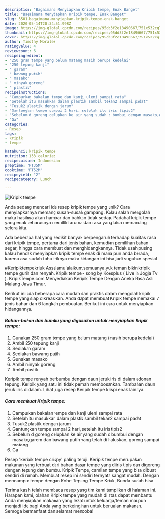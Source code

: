 ```yaml
---
description: "Bagaimana Menyiapkan Kripik tempe, Enak Banget"
title: "Bagaimana Menyiapkan Kripik tempe, Enak Banget"
slug: 3501-bagaimana-menyiapkan-kripik-tempe-enak-banget
date: 2020-05-14T20:34:51.998Z
image: https://img-global.cpcdn.com/recipes/95dd3f2e18490667/751x532cq70/kripik-tempe-foto-resep-utama.jpg
thumbnail: https://img-global.cpcdn.com/recipes/95dd3f2e18490667/751x532cq70/kripik-tempe-foto-resep-utama.jpg
cover: https://img-global.cpcdn.com/recipes/95dd3f2e18490667/751x532cq70/kripik-tempe-foto-resep-utama.jpg
author: Timothy Morales
ratingvalue: 4
reviewcount: 6
recipeingredient:
- "250 gram tempe yang belum matang masih berupa kedelai"
- "250 tepung kanji"
- " garam"
- " bawang putih"
- " masako"
- " minyak goreng"
- " plastik"
recipeinstructions:
- "Campurkan bakalan tempe dan kanji uleni sampai rata"
- "Setelah itu masukkan dalam plastik sambil tekan2 sampai padat"
- "Tusuk2 plastik dengan jarum"
- "Gantungkan tempe sampai 2 hari, setelah itu iris tipis2"
- "Sebelum d goreng celupkan ke air yang sudah d bumbui dengan masako,garem dan bawang putih yang telah di haluskan, goreng sampai matang"
- "Ga"
categories:
- Resep
tags:
- kripik
- tempe

katakunci: kripik tempe 
nutrition: 133 calories
recipecuisine: Indonesian
preptime: "PT35M"
cooktime: "PT52M"
recipeyield: "2"
recipecategory: Lunch

---
```



![Kripik tempe](https://img-global.cpcdn.com/recipes/95dd3f2e18490667/751x532cq70/kripik-tempe-foto-resep-utama.jpg)

Anda sedang mencari ide resep kripik tempe yang unik? Cara menyiapkannya memang susah-susah gampang. Kalau salah mengolah maka hasilnya akan hambar dan bahkan tidak sedap. Padahal kripik tempe yang enak seharusnya memiliki aroma dan rasa yang bisa memancing selera kita.

Ada beberapa hal yang sedikit banyak berpengaruh terhadap kualitas rasa dari kripik tempe, pertama dari jenis bahan, kemudian pemilihan bahan segar, hingga cara membuat dan menghidangkannya. Tidak usah pusing kalau hendak menyiapkan kripik tempe enak di mana pun anda berada, karena asal sudah tahu triknya maka hidangan ini bisa jadi suguhan spesial.

#Keripiktempekriuk Assalamu&#39;alaikum.semuanya.yuk teman bikin kripik tempe gurih dan renyah. Kripik tempe - song by Koesplus ( Live in Jogja Tv ). KripikTempe.com Menyediakan Keripik Tempe Dengan Aneka Rasa Asli Malang Jawa Timur.


Berikut ini ada beberapa cara mudah dan praktis dalam mengolah kripik tempe yang siap dikreasikan. Anda dapat membuat Kripik tempe memakai 7 jenis bahan dan 6 langkah pembuatan. Berikut ini cara untuk menyiapkan hidangannya.

<!--inarticleads1-->

##### Bahan-bahan dan bumbu yang digunakan untuk menyiapkan Kripik tempe:

1. Gunakan 250 gram tempe yang belum matang (masih berupa kedelai)
1. Ambil 250 tepung kanji
1. Sediakan  garam
1. Sediakan  bawang putih
1. Gunakan  masako
1. Ambil  minyak goreng
1. Ambil  plastik


Keripik tempe renyah berbumbu dengan daun jeruk iris di dalam adonan tepung. Keripik yang satu ini tidak pernah membosankan. Tambahan daun jeruk iris di dalam. Lihat juga resep Keripik tempe krispi enak lainnya. 

<!--inarticleads2-->

##### Cara membuat Kripik tempe:

1. Campurkan bakalan tempe dan kanji uleni sampai rata
1. Setelah itu masukkan dalam plastik sambil tekan2 sampai padat
1. Tusuk2 plastik dengan jarum
1. Gantungkan tempe sampai 2 hari, setelah itu iris tipis2
1. Sebelum d goreng celupkan ke air yang sudah d bumbui dengan masako,garem dan bawang putih yang telah di haluskan, goreng sampai matang
1. Ga


Resep &#39;keripik tempe crispy&#39; paling teruji. Keripik tempe merupakan makanan yang terbuat dari bahan dasar tempe yang diiris tipis dan digoreng dengan tepung dan bumbu. Kripik Tempe, camilan tempe yang bisa dibuat sendiri di rumah. Membuat resep ini sendiri ternyata sangat mudah. Dengan mencampur tempe dengan Kobe Tepung Tempe Kriuk, Bunda sudah bisa. 

Terima kasih telah membaca resep yang tim kami tampilkan di halaman ini. Harapan kami, olahan Kripik tempe yang mudah di atas dapat membantu Anda menyiapkan makanan yang lezat untuk keluarga/teman maupun menjadi ide bagi Anda yang berkeinginan untuk berjualan makanan. Semoga bermanfaat dan selamat mencoba!
